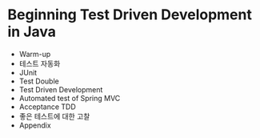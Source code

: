# Beginning Test Driven Development in Java

* Warm-up
* 테스트 자동화
* JUnit
* Test Double
* Test Driven Development
* Automated test of Spring MVC
* Acceptance TDD
* 좋은 테스트에 대한 고찰
* Appendix
